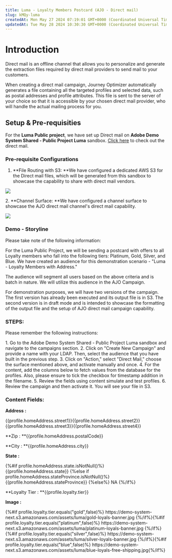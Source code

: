 ```yaml
---
title: Luma - Loyalty Members Postcard (AJO - Direct mail)
slug: kMQy-luma
createdAt: Mon May 27 2024 07:19:01 GMT+0000 (Coordinated Universal Time)
updatedAt: Tue May 28 2024 10:30:30 GMT+0000 (Coordinated Universal Time)
---
```


# Introduction

Direct mail is an offline channel that allows you to personalize and generate the extraction files required by direct mail providers to send mail to your customers.&#x20;

When creating a direct mail campaign, Journey Optimizer automatically generates a file containing all the targeted profiles and selected data, such as postal addresses and profile attributes. This file is sent to the server of your choice so that it is accessible by your chosen direct mail provider, who will handle the actual mailing process for you.

## Setup & Pre-requisities&#x20;

For the **Luma Public project**, we have set up Direct mail on **Adobe Demo System Shared - Public Project Luma** sandbox. [Click here](https://experience.adobe.com/#/@demosystem4/sname\:public-luma/journey-optimizer/campaigns/delivery/80ccc6ae-d7c6-44f1-848b-4532fed0b7ba) to check out the direct mail.

### Pre-requisite Configurations&#x20;

1. **File Routing with S3: **We have configured a dedicated AWS S3 for the Direct mail files, which will be generated from this sandbox to showcase the capability to share with direct mail vendors.

&#x20;     &#x20;

![](../../assets/GRbQ7hle_yBUUVA1u9JsW_screenshot-2024-05-27-at-125941-pm.png)

&#x20; 2\. **Channel Surface: **We have configured a channel surface to showcase the AJO direct mail channel's direct mail capability.



![](../../assets/GciFw7ycIaOChGghCUp6z_screenshot-2024-05-27-at-23635-pm.png)

### Demo - Storyline

Please take note of the following information:

For the Luma Public Project, we will be sending a postcard with offers to all Loyalty members who fall into the following tiers: Platinum, Gold, Silver, and Blue. We have created an audience for this demonstration scenario - "Luma - Loyalty Members with Address."

The audience will segment all users based on the above criteria and is batch in nature. We will utilize this audience in the AJO Campaign.

For demonstration purposes, we will have two versions of the campaign. The first version has already been executed and its output file is in S3. The second version is in draft mode and is intended to showcase the formatting of the output file and the setup of AJO direct mail campaign capability.

### **STEPS:**

Please remember the following instructions:

1\.  Go to the Adobe Demo System Shared - Public Project Luma sandbox and navigate to the campaigns section.
2\.  Click on "Create New Campaign" and provide a name with your LDAP. Then, select the audience that you have built in the previous step.
3\.  Click on "Action," select "Direct Mail," choose the surface mentioned above, and activate manually and once.
4\.  For the content, add the columns below to fetch values from the database for the profiles. Also, please ensure to tick the checkbox for timestamp addition in the filename.
5\.  Review the fields using content simulate and test profiles.
6\.  Review the campaign and then activate it. You will see your file in S3.

### Content Fields:

**Address :**

{{profile.homeAddress.street1}}{{profile.homeAddress.street2}}{{profile.homeAddress.street3}}{{profile.homeAddress.street4}}

**Zip : **{{profile.homeAddress.postalCode}}

**City : **{{profile.homeAddress.city}}

**State :**

{%#if profile.homeAddress.state.isNotNull()%} {{profile.homeAddress.state}} {%else if profile.homeAddress.stateProvince.isNotNull()%} {{profile.homeAddress.stateProvince}} {%else%} NA {%/if%}

**Loyalty Tier : **{{profile.loyalty.tier}}

**Image :**

{%#if profile.loyalty.tier.equals("gold",false)%} https\://demo-system-next.s3.amazonaws.com/assets/luma/gold-loyals-banner.jpg {%/if%}{%#if profile.loyalty.tier.equals("platinum",false)%} https\://demo-system-next.s3.amazonaws.com/assets/luma/platinum-loyals-banner.jpg {%/if%}{%#if profile.loyalty.tier.equals("silver",false)%} https\://demo-system-next.s3.amazonaws.com/assets/luma/silver-loyals-banner.jpg {%/if%}{%#if profile.loyalty.tier.equals("blue",false)%} https\://demo-system-next.s3.amazonaws.com/assets/luma/blue-loyals-free-shipping.jpg{%/if%}



